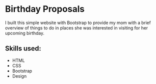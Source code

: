# Birthday Proposals
I built this simple website with Bootstrap to provide my mom with a brief overview of things to do in places she was interested in visiting for her upcoming birthday. 

## Skills used:
- HTML
- CSS
- Bootstrap
- Design
